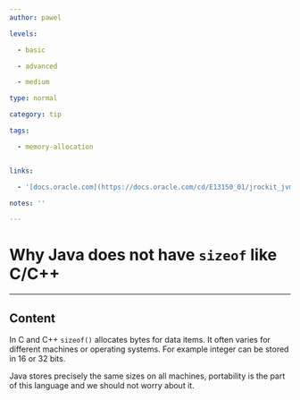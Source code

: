 ```yaml
---
author: pawel

levels:

  - basic

  - advanced

  - medium

type: normal

category: tip

tags:

  - memory-allocation


links:

  - '[docs.oracle.com](https://docs.oracle.com/cd/E13150_01/jrockit_jvm/jrockit/geninfo/diagnos/garbage_collect.html){website}'

notes: ''

---
```


# Why Java does not have `sizeof` like C/C++

---

## Content

In C and C++ `sizeof()` allocates bytes for data items. It often varies for different machines or operating systems. For example integer can be stored in 16 or 32 bits.

Java stores precisely the same sizes on all machines, portability is the part of this language and we should not worry about it.
